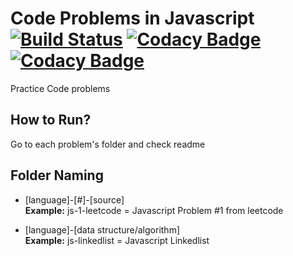# Code Problems in Javascript [![Build Status](https://travis-ci.org/wei0831/code-problems-js.svg?branch=master)](https://travis-ci.org/wei0831/code-problems-js) [![Codacy Badge](https://api.codacy.com/project/badge/Grade/35816664c7554395a8f93396c7bdb535)](https://www.codacy.com/app/wei0831/code-problems?utm_source=github.com&amp;utm_medium=referral&amp;utm_content=wei0831/code-problems&amp;utm_campaign=Badge_Grade) [![Codacy Badge](https://api.codacy.com/project/badge/Coverage/35816664c7554395a8f93396c7bdb535)](https://www.codacy.com/app/wei0831/code-problems?utm_source=github.com&amp;utm_medium=referral&amp;utm_content=wei0831/code-problems&amp;utm_campaign=Badge_Coverage)
Practice Code problems

## How to Run?
Go to each problem's folder and check readme

## Folder Naming  
- [language]-[#]-[source]  
**Example:**
js-1-leetcode = Javascript Problem #1 from leetcode

- [language]-[data structure/algorithm]  
**Example:**
js-linkedlist = Javascript Linkedlist